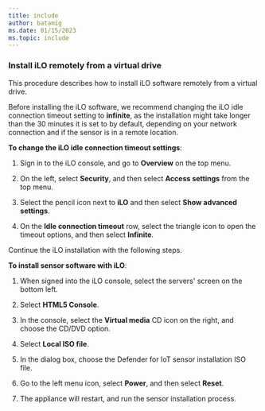 ```yaml
---
title: include
author: batamig
ms.date: 01/15/2023
ms.topic: include
---
```


<!-- docutune:disable -->

### Install iLO remotely from a virtual drive

This procedure describes how to install iLO software remotely from a virtual drive.

Before installing the iLO software, we recommend changing the iLO idle connection timeout setting to **infinite**, as the installation might take longer than the 30 minutes it is set to by default, depending on your network connection and if the sensor is in a remote location.

**To change the iLO idle connection timeout settings**:

1. Sign in to the iLO console, and go to **Overview** on the top menu.

1. On the left, select **Security**, and then select **Access settings** from the top menu.

1. Select the pencil icon next to **iLO** and then select **Show advanced settings**.

1. On the **Idle connection timeout** row, select the triangle icon to open the timeout options, and then select **Infinite**.

Continue the iLO installation with the following steps.

**To install sensor software with iLO**:

1. When signed into the iLO console, select the servers' screen on the bottom left.

1. Select **HTML5 Console**.

1. In the console, select the **Virtual media** CD icon on the right, and choose the CD/DVD option.

1. Select **Local ISO file**.

1. In the dialog box, choose the Defender for IoT sensor installation ISO file.

1. Go to the left menu icon, select **Power**, and then select **Reset**.

1. The appliance will restart, and run the sensor installation process.
